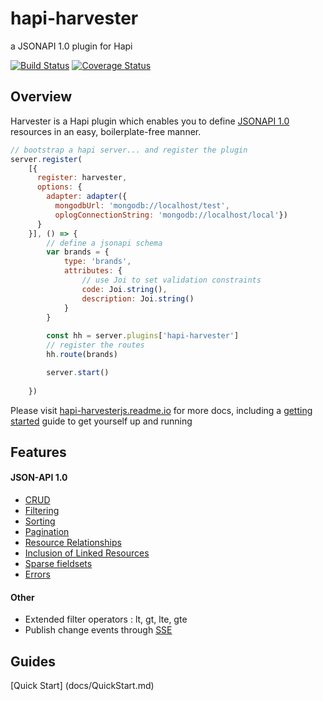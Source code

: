 # hapi-harvester

a JSONAPI 1.0 plugin for Hapi

[![Build Status](https://travis-ci.org/agco/hapi-harvester.svg?branch=develop)](https://travis-ci.org/agco/hapi-harvester)
[![Coverage Status](https://coveralls.io/repos/agco/hapi-harvester/badge.svg?branch=feature%2Fhh-30&service=github)](https://coveralls.io/github/agco/hapi-harvester?branch=develop)

## Overview

Harvester is a Hapi plugin which enables you to define [JSONAPI 1.0](http://jsonapi.org) resources in an easy, boilerplate-free manner.  

```js
// bootstrap a hapi server... and register the plugin
server.register(
    [{
      register: harvester, 
      options: {
        adapter: adapter({
          mongodbUrl: 'mongodb://localhost/test', 
          oplogConnectionString: 'mongodb://localhost/local'})  
      }
    }], () => {
        // define a jsonapi schema 
        var brands = {
            type: 'brands',
            attributes: {
                // use Joi to set validation constraints
                code: Joi.string(),
                description: Joi.string()
            }
        }
        
        const hh = server.plugins['hapi-harvester']
        // register the routes 
        hh.route(brands)

        server.start()
        
    })
```

Please visit [hapi-harvesterjs.readme.io](http://hapi-harvesterjs.readme.io/v1.0) for more docs, including a [getting started](https://hapi-harvesterjs.readme.io/docs/getting-started) guide to get yourself up and running 


## Features

#### JSON-API 1.0 

- [CRUD](http://jsonapi.org/format/#crud)
- [Filtering](http://jsonapi.org/format/#fetching-filtering)
- [Sorting](http://jsonapi.org/format/#fetching-sorting)
- [Pagination](http://jsonapi.org/format/#fetching-pagination)
- [Resource Relationships](http://jsonapi.org/format/#document-structure-resource-relationships) 
- [Inclusion of Linked Resources](http://jsonapi.org/format/#fetching-includes)
- [Sparse fieldsets](http://jsonapi.org/format/#fetching-sparse-fieldsets)
- [Errors](http://jsonapi.org/format/#errors)

#### Other  

- Extended filter operators : lt, gt, lte, gte
- Publish change events through [SSE](http://www.w3.org/TR/eventsource/) 

## Guides

[Quick Start] (docs/QuickStart.md)
